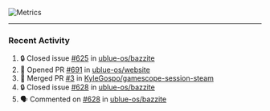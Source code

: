 ![Metrics](https://metrics.lecoq.io/KyleGospo?template=classic&base=header%2C%20activity%2C%20community%2C%20repositories%2C%20metadata&base.indepth=false&base.hireable=false&base.skip=false&config.timezone=America%2FLos_Angeles)

---
### Recent Activity
<!--START_SECTION:activity-->
1. 🔒 Closed issue [#625](https://github.com/ublue-os/bazzite/issues/625) in [ublue-os/bazzite](https://github.com/ublue-os/bazzite)
2. 💪 Opened PR [#691](https://github.com/ublue-os/website/pull/691) in [ublue-os/website](https://github.com/ublue-os/website)
3. 🎉 Merged PR [#3](https://github.com/KyleGospo/gamescope-session-steam/pull/3) in [KyleGospo/gamescope-session-steam](https://github.com/KyleGospo/gamescope-session-steam)
4. 🔒 Closed issue [#628](https://github.com/ublue-os/bazzite/issues/628) in [ublue-os/bazzite](https://github.com/ublue-os/bazzite)
5. 🗣 Commented on [#628](https://github.com/ublue-os/bazzite/issues/628#issuecomment-1868148665) in [ublue-os/bazzite](https://github.com/ublue-os/bazzite)
<!--END_SECTION:activity-->
